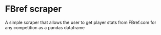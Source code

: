 # FBref scraper
A simple scraper that allows the user to get player stats from FBref.com for any competition as a pandas dataframe
